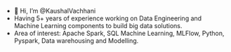 - 👋 Hi, I’m @KaushalVachhani
- Having 5+ years of experience working on Data Engineering and Machine Learning components to build big data solutions.
- Area of interest: Apache Spark, SQL Machine Learning, MLFlow, Python, Pyspark, Data warehousing and Modelling.

<!---
KaushalVachhani/KaushalVachhani is a ✨ special ✨ repository because its `README.md` (this file) appears on your GitHub profile.
You can click the Preview link to take a look at your changes.
--->
